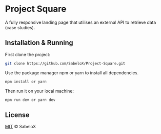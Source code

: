 # Project Square

A fully responsive landing page that utilises an external API to retrieve data (case studies).

## Installation & Running

First clone the project:
```bash
git clone https://github.com/SabeloX/Project-Square.git
```
Use the package manager npm or yarn to install all dependencies.

```bash
npm install or yarn
```
Then run it on your local machine:
```bash
npm run dev or yarn dev
```


## License

[MIT](https://choosealicense.com/licenses/mit/) © SabeloX